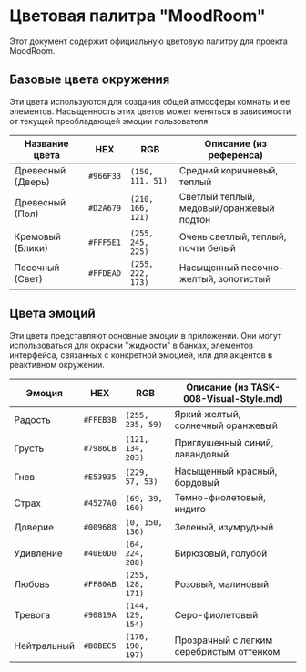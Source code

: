 # Цветовая палитра "MoodRoom"

Этот документ содержит официальную цветовую палитру для проекта MoodRoom.

## Базовые цвета окружения

Эти цвета используются для создания общей атмосферы комнаты и ее элементов. Насыщенность этих цветов может меняться в зависимости от текущей преобладающей эмоции пользователя.

| Название цвета        | HEX       | RGB             | Описание (из референса)                     |
|-----------------------|-----------|-----------------|----------------------------------------------|
| Древесный (Дверь)     | `#966F33` | `(150, 111, 51)`  | Средний коричневый, теплый                   |
| Древесный (Пол)       | `#D2A679` | `(210, 166, 121)` | Светлый теплый, медовый/оранжевый подтон     |
| Кремовый (Блики)      | `#FFF5E1` | `(255, 245, 225)` | Очень светлый, теплый, почти белый           |
| Песочный (Свет)       | `#FFDEAD` | `(255, 222, 173)` | Насыщенный песочно-желтый, золотистый        |

## Цвета эмоций

Эти цвета представляют основные эмоции в приложении. Они могут использоваться для окраски "жидкости" в банках, элементов интерфейса, связанных с конкретной эмоцией, или для акцентов в реактивном окружении.

| Эмоция    | HEX       | RGB             | Описание (из TASK-008-Visual-Style.md)       |
|-----------|-----------|-----------------|----------------------------------------------|
| Радость   | `#FFEB3B` | `(255, 235, 59)`  | Яркий желтый, солнечный оранжевый            |
| Грусть    | `#7986CB` | `(121, 134, 203)` | Приглушенный синий, лавандовый               |
| Гнев      | `#E53935` | `(229, 57, 53)`   | Насыщенный красный, бордовый                 |
| Страх     | `#4527A0` | `(69, 39, 160)`   | Темно-фиолетовый, индиго                     |
| Доверие   | `#009688` | `(0, 150, 136)`   | Зеленый, изумрудный                          |
| Удивление | `#40E0D0` | `(64, 224, 208)`  | Бирюзовый, голубой                           |
| Любовь    | `#FF80AB` | `(255, 128, 171)` | Розовый, малиновый                           |
| Тревога   | `#90819A` | `(144, 129, 154)` | Серо-фиолетовый                              |
| Нейтральный| `#B0BEC5` | `(176, 190, 197)` | Прозрачный с легким серебристым оттенком     | 